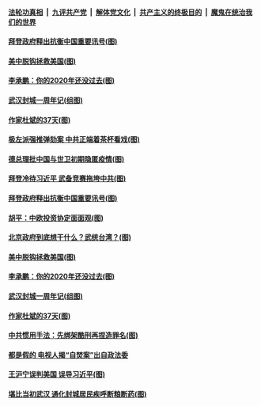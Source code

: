 ####  [法轮功真相](../../../../basic/blob/master/README.md?t=01290601) &nbsp;|&nbsp; [九评共产党](../../../../9ping.md/blob/master/README.md?t=01290601) &nbsp;|&nbsp; [解体党文化](../../../../jtdwh.md/blob/master/README.md?t=01290601)  &nbsp;|&nbsp; [共产主义的终极目的](../../../../gczydzjmd.md/blob/master/README.md?t=01290601) &nbsp;|&nbsp; [魔鬼在统治我们的世界](../../../../mgztzwmdsj.md/blob/master/README.md?t=01290601) 

#### [拜登政府释出抗衡中国重要讯号(图)](../pages/p4/960583.md?t=01290601) 

#### [美中脱钩拯救美国(图)](../pages/p4/960572.md?t=01290601) 


#### [李承鹏：你的2020年还没过去(图)](../pages/p4/960473.md?t=01290601) 

#### [武汉封城一周年记(组图)](../pages/p4/960470.md?t=01290601) 

#### [作家杜斌的37天(图)](../pages/p4/960465.md?t=01290601) 

#### [极左派强推弹劾案 中共正端着茶杯看戏(图)](../pages/p4/960628.md?t=01290601) 


#### [德总理批中国与世卫初期隐匿疫情(图)](../pages/p4/960594.md?t=01290601) 

#### [拜登冷待习近平 武备竞赛拖垮中共(图)](../pages/p4/960592.md?t=01290601) 

#### [拜登政府释出抗衡中国重要讯号(图)](../pages/p4/960583.md?t=01290601) 

#### [胡平：中欧投资协定面面观(图)](../pages/p4/960578.md?t=01290601) 

#### [北京政府到底想干什么？武统台湾？(图)](../pages/p4/960574.md?t=01290601) 

#### [美中脱钩拯救美国(图)](../pages/p4/960572.md?t=01290601) 



#### [李承鹏：你的2020年还没过去(图)](../pages/p4/960473.md?t=01290601) 

#### [武汉封城一周年记(组图)](../pages/p4/960470.md?t=01290601) 

#### [作家杜斌的37天(图)](../pages/p4/960465.md?t=01290601) 


#### [中共惯用手法：先绑架酷刑再捏造罪名(图)](../pages/p4/960458.md?t=01290601) 

#### [都是假的 电视人揭“自焚案”出自政法委](../pages/p4/960416.md?t=01290601) 



#### [王沪宁误判美国 误导习近平(图)](../pages/p4/960336.md?t=01290601) 

#### [堪比当初武汉 通化封城居民疾呼断粮断药(图)](../pages/p4/960355.md?t=01290601) 

